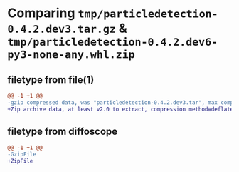 # Comparing `tmp/particledetection-0.4.2.dev3.tar.gz` & `tmp/particledetection-0.4.2.dev6-py3-none-any.whl.zip`

## filetype from file(1)

```diff
@@ -1 +1 @@
-gzip compressed data, was "particledetection-0.4.2.dev3.tar", max compression
+Zip archive data, at least v2.0 to extract, compression method=deflate
```

## filetype from diffoscope

```diff
@@ -1 +1 @@
-GzipFile
+ZipFile
```


